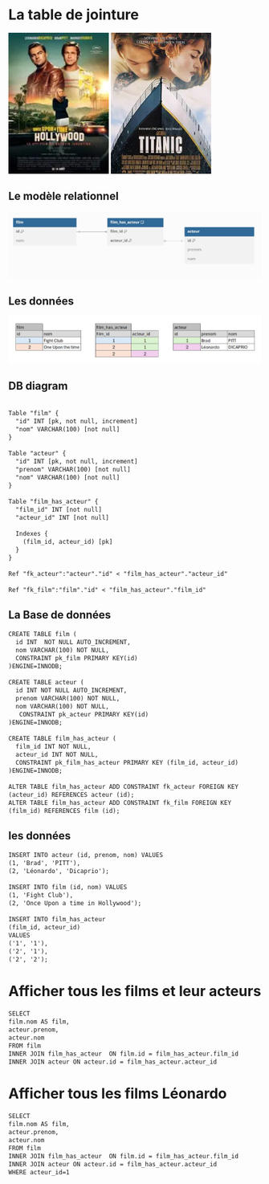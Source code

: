 # La table de jointure
![film](../img/13/once.webp)
![db](../img/13/titanic.webp)
## Le modèle relationnel
![db](../img/13/db.webp)

## Les données
![db2](../img/13/data.png)

## DB diagram
```

Table "film" {
  "id" INT [pk, not null, increment]
  "nom" VARCHAR(100) [not null]
}

Table "acteur" {
  "id" INT [pk, not null, increment]
  "prenom" VARCHAR(100) [not null]
  "nom" VARCHAR(100) [not null]
}

Table "film_has_acteur" {
  "film_id" INT [not null]
  "acteur_id" INT [not null]

  Indexes {
    (film_id, acteur_id) [pk]
  }
}

Ref "fk_acteur":"acteur"."id" < "film_has_acteur"."acteur_id"

Ref "fk_film":"film"."id" < "film_has_acteur"."film_id"

```

## La Base de données
```mysql
CREATE TABLE film (
  id INT  NOT NULL AUTO_INCREMENT,
  nom VARCHAR(100) NOT NULL,
  CONSTRAINT pk_film PRIMARY KEY(id)
)ENGINE=INNODB;

CREATE TABLE acteur (
  id INT NOT NULL AUTO_INCREMENT,
  prenom VARCHAR(100) NOT NULL,
  nom VARCHAR(100) NOT NULL,
   CONSTRAINT pk_acteur PRIMARY KEY(id)
)ENGINE=INNODB;

CREATE TABLE film_has_acteur (
  film_id INT NOT NULL,
  acteur_id INT NOT NULL,
  CONSTRAINT pk_film_has_acteur PRIMARY KEY (film_id, acteur_id)
)ENGINE=INNODB;

ALTER TABLE film_has_acteur ADD CONSTRAINT fk_acteur FOREIGN KEY (acteur_id) REFERENCES acteur (id);
ALTER TABLE film_has_acteur ADD CONSTRAINT fk_film FOREIGN KEY (film_id) REFERENCES film (id);
```
## les données
```mysql
INSERT INTO acteur (id, prenom, nom) VALUES
(1, 'Brad', 'PITT'),
(2, 'Léonardo', 'Dicaprio');

INSERT INTO film (id, nom) VALUES
(1, 'Fight Club'),
(2, 'Once Upon a time in Hollywood');

INSERT INTO film_has_acteur 
(film_id, acteur_id) 
VALUES 
('1', '1'), 
('2', '1'), 
('2', '2');
```

# Afficher tous les films et leur acteurs
```mysql
SELECT 
film.nom AS film,
acteur.prenom,
acteur.nom
FROM film
INNER JOIN film_has_acteur  ON film.id = film_has_acteur.film_id
INNER JOIN acteur ON acteur.id = film_has_acteur.acteur_id
```


# Afficher tous les films Léonardo
```mysql
SELECT 
film.nom AS film,
acteur.prenom,
acteur.nom
FROM film
INNER JOIN film_has_acteur  ON film.id = film_has_acteur.film_id
INNER JOIN acteur ON acteur.id = film_has_acteur.acteur_id
WHERE acteur_id=1
```